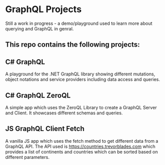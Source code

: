 # GraphQL Projects

Still a work in progress - a demo/playground used to learn more about querying and GraphQL in genral.

## This repo contains the following projects:

##  C# GraphQL
A playground for the .NET GraphQL library showing different mutations, object notations and service providers including data access and queries.

## C# GraphQL ZeroQL
A simple app which uses the ZeroQL Library to create a GraphQL Server and Client. It showcases different schemas and queries.

## JS GraphQL Client Fetch
A vanilla JS app which uses the fetch method to get different data from a GraphQL API. The API used is https://countries.trevorblades.com which provides a list of continents and countries which can be sorted based on different parameters.
